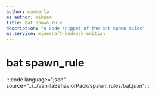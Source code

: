 ```yaml
---
author: mammerla
ms.author: mikeam
title: bat spawn_rule
description: "A code snippet of the bat spawn rules"
ms.service: minecraft-bedrock-edition
---
```


# bat spawn_rule

:::code language="json" source="../../VanillaBehaviorPack/spawn_rules/bat.json":::

